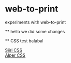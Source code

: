 # web-to-print

experiments with web-to-print

\*\* hello we did some changes

\*\* CSS
test balabal

[Siiri CSS](CSS/20241022_CSS_Grid_001_ST.html)  
[Alper CSS](CSS/20241022_CSS_Grid_001_AY.html)
